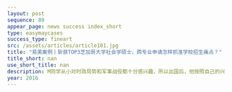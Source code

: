 ```yaml
---
layout: post
sequence: 89
appear_page: news success index_short
type: easymaycases
success_type: fineart
src: /assets/articles/article101.jpg
title: "易美案例丨斩获TOP3芝加哥大学社会学硕士，跨专业申请怎样抓准学校招生痛点？"
title_short: nan
use_short_title: nan
description: M同学从小对时政局势和军事战役都十分感兴趣，所以出国后，他按照自己的兴趣选择了政治科学作为本科专业。然而，大三的一次意外选修课，让M同学接触到了社会学的课程，其广阔的研究领域，与经济学、政治学、人类学和心理学等多个学科的交叉激起了M同学探索的兴趣。但是，由于已经到大三阶段，换专业会使M同学延时毕业，所以他决定研究生期间想要跨专业申请社会学的硕士学位，在这个领域进行深造。
year: 2016
---
```


